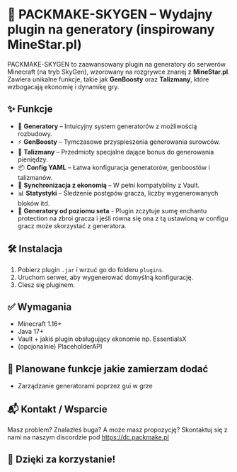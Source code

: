 # 🌌 PACKMAKE-SKYGEN – Wydajny plugin na generatory (inspirowany MineStar.pl)

PACKMAKE-SKYGEN to zaawansowany plugin na generatory do serwerów Minecraft (na tryb SkyGen), wzorowany na rozgrywce znanej z **MineStar.pl**. Zawiera unikalne funkcje, takie jak **GenBoosty** oraz **Talizmany**, które wzbogacają ekonomię i dynamikę gry.

## ✨ Funkcje

- 🔨 **Generatory** – Intuicyjny system generatorów z możliwością rozbudowy.
- ⚡ **GenBoosty** – Tymczasowe przyspieszenia generowania surowców.
- 🔮 **Talizmany** – Przedmioty specjalne dające bonus do generowania pieniędzy.
- 📦 **Config YAML** – Łatwa konfiguracja generatorów, genboostów i talizmanów.
- 🔄 **Synchronizacja z ekonomią** – W pełni kompatybilny z Vault.
- 📊 **Statystyki** – Śledzenie postępów gracza, liczby wygenerowanych bloków itd.
- 🚀 **Generatory od poziomu seta** - Plugin zczytuje sumę enchantu protection na zbroi gracza i jeśli równa się ona z tą ustawioną w configu gracz może skorzystać z generatora.

## 🛠️ Instalacja

1. Pobierz plugin `.jar` i wrzuć go do folderu `plugins`.
2. Uruchom serwer, aby wygenerować domyślną konfigurację.
3. Ciesz się pluginem.

## ✅ Wymagania
- Minecraft 1.16+
- Java 17+
- Vault + jakiś plugin obsługujący ekonomie np. EssentialsX
- (opcjonalnie) PlaceholderAPI

## 🧩 Planowane funkcje jakie zamierzam dodać
- Zarządzanie generatorami poprzez gui w grze

## 📬 Kontakt / Wsparcie
Masz problem? Znalazłeś buga? A może masz propozycję?
Skontaktuj się z nami na naszym discordzie pod https://dc.packmake.pl

## 💙 Dzięki za korzystanie!


